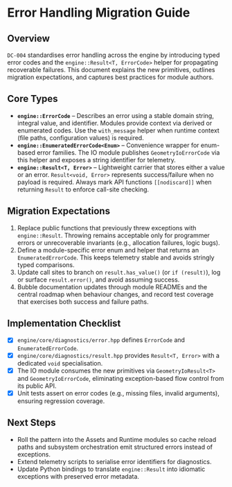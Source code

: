 # Error Handling Migration Guide

## Overview

`DC-004` standardises error handling across the engine by introducing typed error
codes and the `engine::Result<T, ErrorCode>` helper for propagating recoverable
failures. This document explains the new primitives, outlines migration
expectations, and captures best practices for module authors.

## Core Types

- **`engine::ErrorCode`** – Describes an error using a stable domain string,
  integral value, and identifier. Modules provide context via derived or
  enumerated codes. Use the `with_message` helper when runtime context (file
  paths, configuration values) is required.
- **`engine::EnumeratedErrorCode<Enum>`** – Convenience wrapper for enum-based
  error families. The IO module publishes `GeometryIoErrorCode` via this helper
  and exposes a string identifier for telemetry.
- **`engine::Result<T, Error>`** – Lightweight carrier that stores either a
  value or an error. `Result<void, Error>` represents success/failure when no
  payload is required. Always mark API functions `[[nodiscard]]` when returning
  `Result` to enforce call-site checking.

## Migration Expectations

1. Replace public functions that previously threw exceptions with
   `engine::Result`. Throwing remains acceptable only for programmer errors or
   unrecoverable invariants (e.g., allocation failures, logic bugs).
2. Define a module-specific error enum and helper that returns an
   `EnumeratedErrorCode`. This keeps telemetry stable and avoids stringly typed
   comparisons.
3. Update call sites to branch on `result.has_value()` (or `if (result)`), log or
   surface `result.error()`, and avoid assuming success.
4. Bubble documentation updates through module READMEs and the central roadmap
   when behaviour changes, and record test coverage that exercises both success
   and failure paths.

## Implementation Checklist

- [x] `engine/core/diagnostics/error.hpp` defines `ErrorCode` and
      `EnumeratedErrorCode`.
- [x] `engine/core/diagnostics/result.hpp` provides `Result<T, Error>` with a
      dedicated `void` specialisation.
- [x] The IO module consumes the new primitives via `GeometryIoResult<T>` and
      `GeometryIoErrorCode`, eliminating exception-based flow control from its
      public API.
- [x] Unit tests assert on error codes (e.g., missing files, invalid
      arguments), ensuring regression coverage.

## Next Steps

- Roll the pattern into the Assets and Runtime modules so cache reload paths
  and subsystem orchestration emit structured errors instead of exceptions.
- Extend telemetry scripts to serialise error identifiers for diagnostics.
- Update Python bindings to translate `engine::Result` into idiomatic
  exceptions with preserved error metadata.
